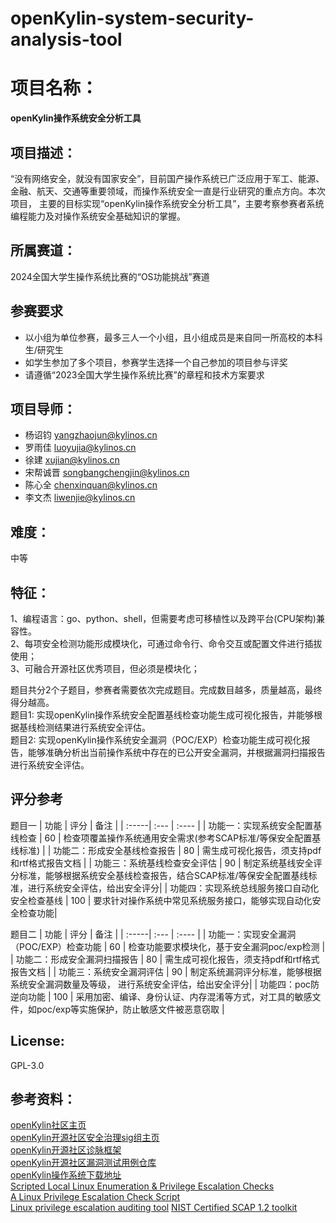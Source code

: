 # openKylin-system-security-analysis-tool
# 项目名称：
**openKylin操作系统安全分析工具**

## 项目描述：
“没有网络安全，就没有国家安全”，目前国产操作系统已广泛应用于军工、能源、金融、航天、交通等重要领域，而操作系统安全一直是行业研究的重点方向。本次项目，
主要的目标实现“openKylin操作系统安全分析工具”，主要考察参赛者系统编程能力及对操作系统安全基础知识的掌握。

## 所属赛道：
2024全国大学生操作系统比赛的“OS功能挑战”赛道

## 参赛要求
* 以小组为单位参赛，最多三人一个小组，且小组成员是来自同一所高校的本科生/研究生
* 如学生参加了多个项目，参赛学生选择一个自己参加的项目参与评奖
* 请遵循“2023全国大学生操作系统比赛”的章程和技术方案要求

## 项目导师：
* 杨诏钧 yangzhaojun@kylinos.cn
* 罗雨佳 luoyujia@kylinos.cn  
* 徐建 xujian@kylinos.cn
* 宋帮诚晋 songbangchengjin@kylinos.cn
* 陈心全 chenxinquan@kylinos.cn
* 李文杰 liwenjie@kylinos.cn 

## 难度：
中等
## 特征：
1、编程语言：go、python、shell，但需要考虑可移植性以及跨平台(CPU架构)兼容性。  
2、每项安全检测功能形成模块化，可通过命令行、命令交互或配置文件进行插拔使用；  
3、可融合开源社区优秀项目，但必须是模块化；  

题目共分2个子题目，参赛者需要依次完成题目。完成数目越多，质量越高，最终得分越高。  
题目1:   实现openKylin操作系统安全配置基线检查功能生成可视化报告，并能够根据基线检测结果进行系统安全评估。    
题目2:   实现openKylin操作系统安全漏洞（POC/EXP）检查功能生成可视化报告，能够准确分析出当前操作系统中存在的已公开安全漏洞，并根据漏洞扫描报告进行系统安全评估。

## 评分参考
题目一
| 功能 | 评分 | 备注 |
| :-----| :--- | :---- |
| 功能一：实现系统安全配置基线检查 | 60 | 检查项覆盖操作系统通用安全需求(参考SCAP标准/等保安全配置基线标准) |
| 功能二：形成安全基线检查报告 | 80 | 需生成可视化报告，须支持pdf和rtf格式报告文档 |
| 功能三：系统基线检查安全评估 | 90 | 制定系统基线安全评分标准，能够根据系统安全基线检查报告，结合SCAP标准/等保安全配置基线标准，进行系统安全评估，给出安全评分|
| 功能四：实现系统总线服务接口自动化安全检查基线 | 100 | 要求针对操作系统中常见系统服务接口，能够实现自动化安全检查功能|

题目二
| 功能 | 评分 | 备注 |
| :-----| :--- | :---- |
| 功能一：实现安全漏洞（POC/EXP）检查功能 | 60 | 检查功能要求模块化，基于安全漏洞poc/exp检测 |
| 功能二：形成安全漏洞扫描报告 | 80 | 需生成可视化报告，须支持pdf和rtf格式报告文档 |
| 功能三：系统安全漏洞评估 | 90 | 制定系统漏洞评分标准，能够根据系统安全漏洞数量及等级， 进行系统安全评估，给出安全评分|
| 功能四：poc防逆向功能 | 100 | 采用加密、编译、身份认证、内存混淆等方式，对工具的敏感文件，如poc/exp等实施保护，防止敏感文件被恶意窃取 |

## License:
GPL-3.0

## 参考资料：   
[openKylin社区主页](https://www.openkylin.top/)   
[openKylin开源社区安全治理sig组主页](https://gitee.com/openkylin/community/tree/master/sig/SecurityGovernance)   
[openKylin开源社区诊脉框架](https://gitee.com/openkylin/genmai)  
[openKylin开源社区漏洞测试用例仓库](https://gitee.com/openkylin/openkylin-exploit-db)    
[openKylin操作系统下载地址](https://openkylin.top/downloads)  
[Scripted Local Linux Enumeration & Privilege Escalation Checks](https://github.com/rebootuser/LinEnum)    
[A Linux Privilege Escalation Check Script](https://github.com/sleventyeleven/linuxprivchecker)    
[Linux privilege escalation auditing tool](https://github.com/The-Z-Labs/linux-exploit-suggester)
[NIST Certified SCAP 1.2 toolkit](https://github.com/OpenSCAP/openscap)
